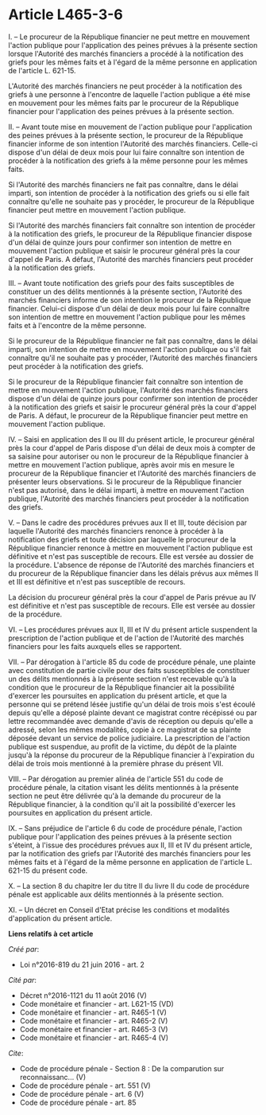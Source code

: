 # Article L465-3-6

I. – Le procureur de la République financier ne peut mettre en mouvement l'action publique pour l'application des peines
prévues à la présente section lorsque l'Autorité des marchés financiers a procédé à la notification des griefs pour les mêmes
faits et à l'égard de la même personne en application de l'article L. 621-15.

L'Autorité des marchés financiers ne peut procéder à la notification des griefs à une personne à l'encontre de laquelle
l'action publique a été mise en mouvement pour les mêmes faits par le procureur de la République financier pour l'application
des peines prévues à la présente section.

II. – Avant toute mise en mouvement de l'action publique pour l'application des peines prévues à la présente section, le
procureur de la République financier informe de son intention l'Autorité des marchés financiers. Celle-ci dispose d'un délai
de deux mois pour lui faire connaître son intention de procéder à la notification des griefs à la même personne pour les
mêmes faits.

Si l'Autorité des marchés financiers ne fait pas connaître, dans le délai imparti, son intention de procéder à la
notification des griefs ou si elle fait connaître qu'elle ne souhaite pas y procéder, le procureur de la République financier
peut mettre en mouvement l'action publique.

Si l'Autorité des marchés financiers fait connaître son intention de procéder à la notification des griefs, le procureur de
la République financier dispose d'un délai de quinze jours pour confirmer son intention de mettre en mouvement l'action
publique et saisir le procureur général près la cour d'appel de Paris. A défaut, l'Autorité des marchés financiers peut
procéder à la notification des griefs.

III. – Avant toute notification des griefs pour des faits susceptibles de constituer un des délits mentionnés à la présente
section, l'Autorité des marchés financiers informe de son intention le procureur de la République financier. Celui-ci dispose
d'un délai de deux mois pour lui faire connaître son intention de mettre en mouvement l'action publique pour les mêmes faits
et à l'encontre de la même personne.

Si le procureur de la République financier ne fait pas connaître, dans le délai imparti, son intention de mettre en mouvement
l'action publique ou s'il fait connaître qu'il ne souhaite pas y procéder, l'Autorité des marchés financiers peut procéder à
la notification des griefs.

Si le procureur de la République financier fait connaître son intention de mettre en mouvement l'action publique, l'Autorité
des marchés financiers dispose d'un délai de quinze jours pour confirmer son intention de procéder à la notification des
griefs et saisir le procureur général près la cour d'appel de Paris. A défaut, le procureur de la République financier peut
mettre en mouvement l'action publique.

IV. – Saisi en application des II ou III du présent article, le procureur général près la cour d'appel de Paris dispose d'un
délai de deux mois à compter de sa saisine pour autoriser ou non le procureur de la République financier à mettre en
mouvement l'action publique, après avoir mis en mesure le procureur de la République financier et l'Autorité des marchés
financiers de présenter leurs observations. Si le procureur de la République financier n'est pas autorisé, dans le délai
imparti, à mettre en mouvement l'action publique, l'Autorité des marchés financiers peut procéder à la notification des
griefs.

V. – Dans le cadre des procédures prévues aux II et III, toute décision par laquelle l'Autorité des marchés financiers
renonce à procéder à la notification des griefs et toute décision par laquelle le procureur de la République financier
renonce à mettre en mouvement l'action publique est définitive et n'est pas susceptible de recours. Elle est versée au
dossier de la procédure. L'absence de réponse de l'Autorité des marchés financiers et du procureur de la République financier
dans les délais prévus aux mêmes II et III est définitive et n'est pas susceptible de recours.

La décision du procureur général près la cour d'appel de Paris prévue au IV est définitive et n'est pas susceptible de
recours. Elle est versée au dossier de la procédure.

VI. – Les procédures prévues aux II, III et IV du présent article suspendent la prescription de l'action publique et de
l'action de l'Autorité des marchés financiers pour les faits auxquels elles se rapportent.

VII. – Par dérogation à l'article 85 du code de procédure pénale, une plainte avec constitution de partie civile pour des
faits susceptibles de constituer un des délits mentionnés à la présente section n'est recevable qu'à la condition que le
procureur de la République financier ait la possibilité d'exercer les poursuites en application du présent article, et que la
personne qui se prétend lésée justifie qu'un délai de trois mois s'est écoulé depuis qu'elle a déposé plainte devant ce
magistrat contre récépissé ou par lettre recommandée avec demande d'avis de réception ou depuis qu'elle a adressé, selon les
mêmes modalités, copie à ce magistrat de sa plainte déposée devant un service de police judiciaire. La prescription de
l'action publique est suspendue, au profit de la victime, du dépôt de la plainte jusqu'à la réponse du procureur de la
République financier à l'expiration du délai de trois mois mentionné à la première phrase du présent VII.

VIII. – Par dérogation au premier alinéa de l'article 551 du code de procédure pénale, la citation visant les délits
mentionnés à la présente section ne peut être délivrée qu'à la demande du procureur de la République financier, à la
condition qu'il ait la possibilité d'exercer les poursuites en application du présent article.

IX. – Sans préjudice de l'article 6 du code de procédure pénale, l'action publique pour l'application des peines prévues à la
présente section s'éteint, à l'issue des procédures prévues aux II, III et IV du présent article, par la notification des
griefs par l'Autorité des marchés financiers pour les mêmes faits et à l'égard de la même personne en application de
l'article L. 621-15 du présent code.

X. – La section 8 du chapitre Ier du titre II du livre II du code de procédure pénale est applicable aux délits mentionnés à
la présente section.

XI. – Un décret en Conseil d'Etat précise les conditions et modalités d'application du présent article.

**Liens relatifs à cet article**

_Créé par_:

  - Loi n°2016-819 du 21 juin 2016 - art. 2

_Cité par_:

  - Décret n°2016-1121 du 11 août 2016 (V)
  - Code monétaire et financier - art. L621-15 (VD)
  - Code monétaire et financier - art. R465-1 (V)
  - Code monétaire et financier - art. R465-2 (V)
  - Code monétaire et financier - art. R465-3 (V)
  - Code monétaire et financier - art. R465-4 (V)

_Cite_:

  - Code de procédure pénale -  Section 8 : De la comparution sur reconnaissanc... (V)
  - Code de procédure pénale - art. 551 (V)
  - Code de procédure pénale - art. 6 (V)
  - Code de procédure pénale - art. 85

